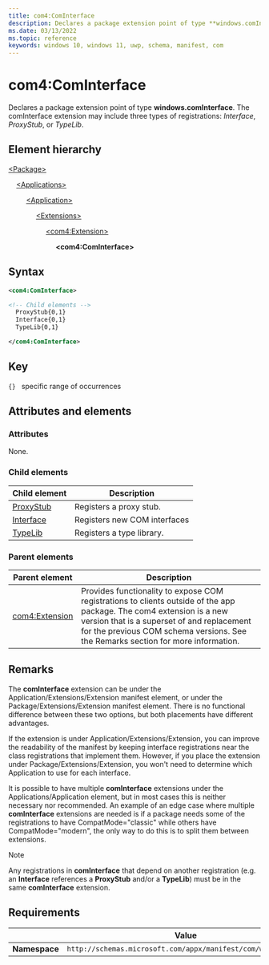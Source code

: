 ```yaml
---
title: com4:ComInterface
description: Declares a package extension point of type **windows.comInterface** (com4:ComInterface).
ms.date: 03/13/2022
ms.topic: reference
keywords: windows 10, windows 11, uwp, schema, manifest, com
---
```


# com4:ComInterface

Declares a package extension point of type **windows.comInterface**. The comInterface extension may include three types of registrations: *Interface*, *ProxyStub*, or *TypeLib*.

## Element hierarchy

[\<Package\>](element-package.md)

&nbsp;&nbsp;&nbsp;&nbsp;[\<Applications\>](element-applications.md)

&nbsp;&nbsp;&nbsp;&nbsp; &nbsp;&nbsp;&nbsp;&nbsp;[\<Application\>](element-application.md)

&nbsp;&nbsp;&nbsp;&nbsp; &nbsp;&nbsp;&nbsp;&nbsp; &nbsp;&nbsp;&nbsp;&nbsp;[\<Extensions\>](element-1-extensions.md)

&nbsp;&nbsp;&nbsp;&nbsp; &nbsp;&nbsp;&nbsp;&nbsp; &nbsp;&nbsp;&nbsp;&nbsp; &nbsp;&nbsp;&nbsp;&nbsp;[\<com4:Extension\>](element-com4-extension.md)

&nbsp;&nbsp;&nbsp;&nbsp; &nbsp;&nbsp;&nbsp;&nbsp; &nbsp;&nbsp;&nbsp;&nbsp; &nbsp;&nbsp;&nbsp;&nbsp; &nbsp;&nbsp;&nbsp;&nbsp;**\<com4:ComInterface\>**

## Syntax

```xml
<com4:ComInterface>

<!-- Child elements -->
  ProxyStub{0,1}
  Interface{0,1}
  TypeLib{0,1}

</com4:ComInterface>
```

## Key

`{}`   specific range of occurrences

## Attributes and elements

### Attributes

None.

### Child elements

| Child element | Description |
|-|-|
| [ProxyStub](element-com4-proxystub.md) | Registers a proxy stub. |
| [Interface](element-com4-interface.md) | Registers new COM interfaces |
| [TypeLib](element-com4-typelib.md) | Registers a type library.  |

### Parent elements

| Parent element | Description |
|-|-|
| [com4:Extension](element-com4-extension.md) | Provides functionality to expose COM registrations to clients outside of the app package. The com4 extension is a new version that is a superset of and replacement for the previous COM schema versions. See the Remarks section for more information. |

## Remarks

The **comInterface** extension can be under the Application/Extensions/Extension manifest element, or under the Package/Extensions/Extension manifest element. There is no functional difference between these two options, but both placements have different advantages.

If the extension is under Application/Extensions/Extension, you can improve the readability of the manifest by keeping interface registrations near the class registrations that implement them. However, if you place the extension under Package/Extensions/Extension, you won't need to determine which Application to use for each interface.

It is possible to have multiple **comInterface** extensions under the Applications/Application element, but in most cases this is neither necessary nor recommended. An example of an edge case where multiple **comInterface** extensions are needed is if a package needs some of the registrations to have CompatMode="classic" while others have CompatMode="modern", the only way to do this is to split them between extensions.

> [!NOTE]
> Any registrations in **comInterface** that depend on another registration (e.g. an **Interface** references a **ProxyStub** and/or a **TypeLib**) must be in the same **comInterface** extension.

## Requirements

|   | Value  |
|--|--|
| **Namespace** | `http://schemas.microsoft.com/appx/manifest/com/windows10/4` |
